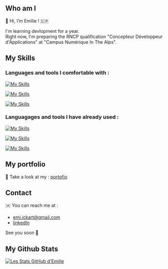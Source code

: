 ## Who am I

👋 Hi, I’m Emilie ! 🇨🇵

I'm learning devlopment for a year.  
Right now, I'm preparing the RNCP qualification "Concepteur Développeur d'Applications" at "Campus Numérique In The Alps".

## My Skills

### Languages and tools I comfortable with :

[![My Skills](https://skillicons.dev/icons?i=html,css,js,bootstrap,sass,jquery)](https://skillicons.dev)

[![My Skills](https://skillicons.dev/icons?i=xd,figma,git,github,bash)](https://skillicons.dev)

[![My Skills](https://skillicons.dev/icons?i=vscode,idea,stackoverflow,discord)](https://skillicons.dev)

### Languagages and tools I have already used :

[![My Skills](https://skillicons.dev/icons?i=react,nodejs,java,py,php)](https://skillicons.dev)

[![My Skills](https://skillicons.dev/icons?i=mysql,postgresql,mongodb)](https://skillicons.dev)

[![My Skills](https://skillicons.dev/icons?i=docker,heroku,linux)](https://skillicons.dev)

## My portfolio

👀 Take a look at my : [portofio](https://e-ickart.github.io/Portfolio)

## Contact

✉️ You can reach me at : 
- [emi.ickart@gmail.com](emi.ickart@gmail.com)  
- [linkedIn](https://fr.linkedin.com/in/emilie-ickart)  

See you soon 👋

## My Github Stats

[![Les Stats GitHub d'Emilie](https://github-readme-stats.vercel.app/api?username=E-IckArt&theme=algolia&show_icons=true)](https://github.com/E-IckArt/github-readme-stats)

<!---
E-IckArt/E-IckArt is a ✨ special ✨ repository because its `README.md` (this file) appears on your GitHub profile.
You can click the Preview link to take a look at your changes.
--->
